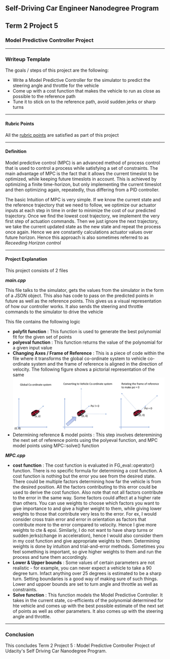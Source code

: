 ## Self-Driving Car Engineer Nanodegree Program
## Term 2 Project 5
### Model Predictive Controller Project
---
### Writeup Template


The goals / steps of this project are the following:

- Write a Model Predictive Controller for the simulator to predict the steering angle and throttle for the vehicle
- Come up with a cost function that makes the vehicle to run as close as possible to the reference path
- Tune it to stick on to the reference path, avoid sudden jerks or sharp turns

---
#### Rubric Points

All the [rubric points](https://review.udacity.com/#!/rubrics/896/view) are satisfied as part of this project


---

#### Definition

Model predictive control (MPC) is an advanced method of process control that is used to control a process while satisfying a set of constraints. 
The main advantage of MPC is the fact that it allows the current timeslot to be optimized, while keeping future timeslots in account. 
This is achieved by optimizing a finite time-horizon, but only implementing the current timeslot and then optimizing again, repeatedly, thus differing from a PID controller.
 
The basic Intuition of MPC is very simple. If we know the current state and the reference trajectory that we need to follow, we optimize our actuator inputs at each step in time in order to minimize the cost of our predicted trajectory.
Once we find the lowest cost trajectory, we implement the very first step of actuation commands. Then we just ignore the next trajectory, we take the current updated state as the new state and repeat the process once again.
Hence we are constantly calculations actuator values over future horizon. Hence this approach is also sometimes referred to as *Receeding Horizon control*


---

#### Project Explanation

This project consists of 2 files

***main.cpp***

This file talks to the simulator, gets the values from the simulator in the form of a JSON object. This also has code to pass on the predicted points in future as well as the reference points.
This gives us a visual representation of how our controller works. It also sends the steering and throttle commands to the simulator to drive the vehicle

This file contains the following logic

- **polyfit function** : This function is used to generate the best polynomial fit for the given set of points
- **polyeval function** : This function returns the value of the polynomial for a given input value
- **Changing Axes / Frame of Reference** : This is a piece of code within the file where it transforms the global co-ordinate system to vehicle co-ordinate system and the frame of reference is aligned in the direction of velocity. The following figure shows a pictorial representation of the same
![Converting frame of reference](writeup/frameofref.jpg)
- Determining reference & model points : This step involves deteremining the next set of reference points using the polyeval function, and MPC model points using MPC::solve() function

***MPC.cpp***

- **cost function** : The cost function is evaluated in FG_eval::operator() function. There is no specific formula for determining a cost function. A cost function is nothing but the error you see from the desired state.
There could be multiple factors determining how far the vehicle is from the desired position. All the factors contributing to this error could be used to derive the cost function. Also note that not all factors contribute
to the error in the same way. Some factors could affect at a higher rate than others. You can use weights to choose which factors you want to give importance to and give a higher weight to them, while giving lower weights
to those that contribute very less to the error.
For ex, I would consider cross train error and error in orientation as factors that contribute more to the error compared to velocity. Hence I give more weights to cte & epsi.
Similarly, I do not want to have sharp turns or sudden jerks(change in acceleration), hence I would also consider them in my cost function and give appropriate weights to them.
Determining weights is done by intuition and trial-and-error methods. Sometimes you feel something is important, so give higher weights to them and run the process and tune them accordingly.
- **Lower & Upper bounds** : Some values of certain parameters are not realistic - for example, you can never expect a vehicle to take a 90 degree turn. Infact anything over 25 degrees is estimated to be a sharp turn. 
Setting boundaries is a good way of making sure of such things. Lower and uppoer bounds are set to turn angle and throttle as well as constraints.
- **Solve function** : This function models the Model Predictive Controller. It takes in the current state, co-efficients of the polynomial determined for hte vehicle and comes up with the best possible estimate of the 
next set of points as well as other parameters. It also comes up with the steering angle and throttle.

---
### Conclusion
This concludes Term 2 Project 5 : Model Predictive Controller Project of Udacity's Self Driving Car Nanodegree Program.